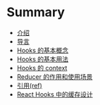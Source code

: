 <!--
 * @Author: Elton Zheng
 * @Date: 2020-08-01 09:30:36
 * @LastEditTime: 2020-08-04 17:24:21
 * @LastEditors: Please set LastEditors
 * @Description: In User Settings Edit
 * @FilePath: /react-hooks/SUMMARY.md
-->

# Summary

- [介绍](README.md)
- [导言](content/ch01.md)
- [Hooks 的基本概念](content/ch02.md)
- [Hooks 的基本用法](content/ch03.md)
- [Hooks 的 context](content/ch04.md)
- [Reducer 的作用和使用场景](content/ch05.md)
- [引用(ref)](content/ch06.md)
- [React Hooks 中的缓存设计](content/ch07.md)
